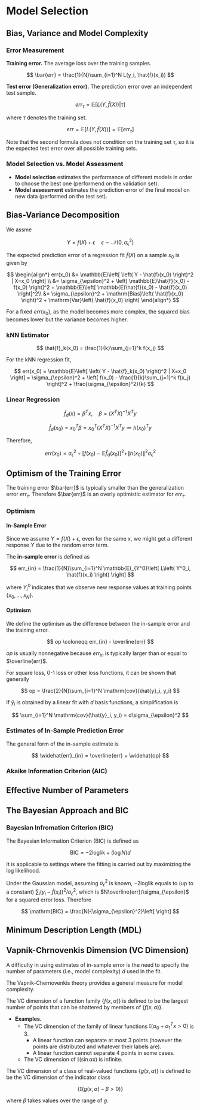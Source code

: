 # Model Selection

## Bias, Variance and Model Complexity

### Error Measurement

**Training error.** The average loss over the training samples.

$$ \bar{err} = \frac{1}{N}\sum_{i=1}^N L(y_i, \hat{f}(x_i)) $$

**Test error (Generalization error).** The prediction error over an independent test sample.

$$ err_{\tau} = \mathbb{E}[L(Y, \hat{f}(X))|\tau] $$

where $\tau$ denotes the training set.

$$ err = \mathbb{E}[L(Y, \hat{f}(X))] = \mathbb{E}[err_{\tau}] $$

Note that the second formula does not condition on the training set $\tau$, so it is the expected test error over all possible training sets.

### Model Selection vs. Model Assessment

- **Model selection** estimates the performance of different models in order to choose the best one (performend on the validation set).
- **Model assessment** estimates the prediction error of the final model on new data (performed on the test set).

## Bias-Variance Decomposition

We assme

$$ Y = f(X) + \epsilon \quad \epsilon \sim \mathcal{N}(0,\sigma_{\epsilon}^2) $$

The expected prediction error of a regression fit $\hat{f}(X)$ on a sample $x_0$ is given by

$$ \begin{align*}
    err(x_0) &= \mathbb{E}\left[ \left( Y - \hat{f}(x_0) \right)^2 | X=x_0 \right] \\
    &= \sigma_{\epsilon}^2 + \left[ \mathbb{E}\hat{f}(x_0) - f(x_0) \right]^2 + \mathbb{E}\left[ \mathbb{E}\hat{f}(x_0) - \hat{f}(x_0) \right]^2\\
    &= \sigma_{\epsilon}^2 + \mathrm{Bias}\left( \hat{f}(x_0) \right)^2 + \mathrm{Var}\left( \hat{f}(x_0) \right)
\end{align*} $$

For a fixed $err(x_0)$, as the model becomes more complex, the squared bias becomes lower but the variance becomes higher.

### kNN Estimator

$$ \hat{f}_k(x_0) = \frac{1}{k}\sum_{j=1}^k f(x_j) $$

For the kNN regression fit,

$$ err(x_0) = \mathbb{E}\left[ \left( Y - \hat{f}_k(x_0) \right)^2 | X=x_0 \right] = \sigma_{\epsilon}^2 + \left[ f(x_0) - \frac{1}{k}\sum_{j=1}^k f(x_j) \right]^2 + \frac{\sigma_{\epsilon}^2}{k} $$

### Linear Regression

$$ \hat{f}_d(x) = \beta^Tx, \quad \beta = (X^TX)^{-1}X^Ty $$

$$ \hat{f}_d(x_0) = x_0^T\beta = x_0^T(X^TX)^{-1}X^Ty \coloneqq h(x_0)^Ty $$

Therefore,

$$ err(x_0) = \sigma_{\epsilon}^2 +  \left[ f(x_0) - \mathbb{E}\hat{f}_d(x_0) \right]^2 + \|h(x_0)\|^2 \sigma_{\epsilon}^2 $$

## Optimism of the Training Error

The training error $\bar{err}$ is typically smaller than the generalization error $err_\tau$. Therefore $\bar{err}$ is an overly optimistic estimator for $err_\tau$.

### Optimism

#### In-Sample Error

Since we assume $Y = f(X) + \epsilon$, even for the same $x$, we might get a different response $Y$ due to the random error term.

The **in-sample error** is defined as

$$ err_{in} = \frac{1}{N}\sum_{i=1}^N \mathbb{E}_{Y^0}\left[ L\left( Y^0_i, \hat{f}(x_i) \right) \right] $$

where $Y^0_i$ indicates that we observe new response values at training points $\{ x_0,\dots,x_N \}$.

#### Optimism

We define the optimism as the difference between the in-sample error and the training error.

$$ op \coloneqq err_{in} - \overline{err} $$

$op$ is usually nonnegative because $err_{in}$ is typically larger than or equal to $\overline{err}$.

For square loss, 0-1 loss or other loss functions, it can be shown that generally

$$ op = \frac{2}{N}\sum_{i=1}^N \mathrm{cov}(\hat{y}_i, y_i) $$

If $\hat{y}_i$ is obtained by a linear fit with $d$ basis functions, a simplification is

$$ \sum_{i=1}^N \mathrm{cov}(\hat{y}_i, y_i) = d\sigma_{\epsilon}^2 $$

### Estimates of In-Sample Prediction Error

The general form of the in-sample estimate is

$$ \widehat{err}_{in} = \overline{err} + \widehat{op} $$

### Akaike Information Criterion (AIC)

## Effective Number of Parameters

## The Bayesian Approach and BIC

### Bayesian Infromation Criterion (BIC)

The Bayesian Information Criterion (BIC) is defined as

$$ \mathrm{BIC} = -2\mathrm{loglik} + (\log N)d $$

It is applicable to settings where the fitting is carried out by maximizing the log likelihood.

Under the Gaussian model, assuming $\sigma_{\epsilon}^2$ is known, $-2\mathrm{loglik}$ equals to (up to a constant) $\sum_i(y_i - \hat{f}(x_i))^2/\sigma_{\epsilon}^2$, which is $N\overline{err}/\sigma_{\epsilon}$ for a squared error loss. Therefore

$$ \mathrm{BIC} = \frac{N}{\sigma_{\epsilon}^2}\left[  \right] $$

## Minimum Description Length (MDL)

## Vapnik-Chrnovenkis Dimension (VC Dimension)

A difficulty in using estimates of in-sample error is the need to specify the number of parameters (i.e., model complexity) $d$ used in the fit.

The Vapnik-Chernovenkis theory provides a general measure for model complexity.

The VC dimension of a function family $\{f(x, \alpha)\}$ is defined to be the largest number of points that can be shattered by members of $\{f(x, \alpha)\}$.

- **Examples.**
  - The VC dimension of the family of linear functions $\mathbb{I}(\alpha_0 + \alpha_1^Tx > 0)$ is 3.
    - A linear function can separate at most 3 points (however the points are distributed and whatever their labels are).
    - A linear function cannot separate 4 points in some cases.
  - The VC dimension of $\mathbb{I}(\sin\alpha x)$ is infinite.

The VC dimension of a class of real-valued functions $\{ g(x, \alpha) \}$ is defined to be the VC dimension of the indicator class

$$ \{ \mathbb{I}(g(x, \alpha) - \beta > 0) \} $$

where $\beta$ takes values over the range of $g$.
